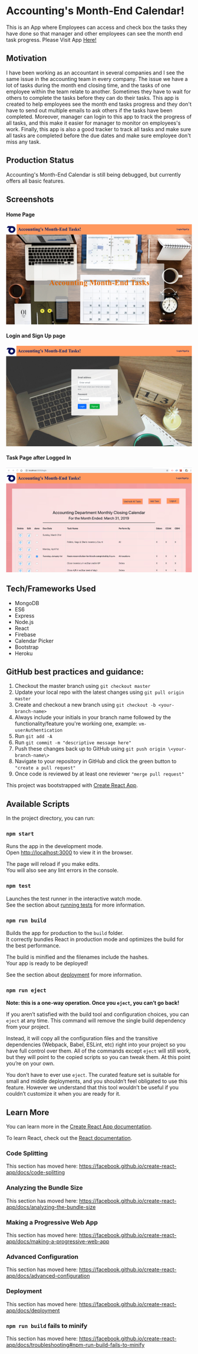 # Accounting's Month-End Calendar!
This is an App where Employees can access and check box the tasks they have done so that manager and other employees can see the month end task progress. Please Visit App [Here!](https://pacific-sierra-38191.herokuapp.com/)

## Motivation

I have been working as an accountant in several companies and I see the same issue in the accounting team in every company. The issue we have a lot of tasks during the month end closing time, and the tasks of one employee within the team relate to another. Sometimes they have to wait for others to complete the tasks before they can do their tasks. This app is created to help employees see the month end tasks progress and they don't have to send out multiple emails to ask others if the tasks have been completed. Moreover, manager can login to this app to track the progress of all tasks, and this make it easier for manager to monitor on employees's work. Finally, this app is also a good tracker to track all tasks and make sure all tasks are completed before the due dates and make sure employee don't miss any task. 

## Production Status

 Accounting's Month-End Calendar is still being debugged, but currently offers all basic features. 

## Screenshots

#### Home Page
![Home Page](./client/public/images/Home.jpg)

#### Login and Sign Up page 
![Login/SignUp Page](./client/public/images/login.jpg)

#### Task Page after Logged In
![Task Page](./client/public/images/taskPage.jpg)


## Tech/Frameworks Used

+ MongoDB
+ ES6
+ Express
+ Node.js
+ React
+ Firebase
+ Calendar Picker
+ Bootstrap
+ Heroku

## GitHub best practices and guidance:
1.  Checkout the master branch using `git checkout master`
2.  Update your local repo with the latest changes using `git pull origin master`
3.  Create and checkout a new branch using `git checkout -b <your-branch-name>`
4.  Always include your initials in your branch name followed by the functionality/feature you're working one, example: `vm-userAuthentication`
5.  Run `git add -A`
6.  Run `git commit -m "descriptive message here"`
7.  Push these changes back up to GitHub using `git push origin \<your-branch-name\>`
8.  Navigate to your repository in GitHub and click the green button to `"create a pull request"`
9. Once code is reviewed by at least one reviewer `"merge pull request"`


This project was bootstrapped with [Create React App](https://github.com/facebook/create-react-app).

## Available Scripts

In the project directory, you can run:

### `npm start`

Runs the app in the development mode.<br>
Open [http://localhost:3000](http://localhost:3000) to view it in the browser.

The page will reload if you make edits.<br>
You will also see any lint errors in the console.

### `npm test`

Launches the test runner in the interactive watch mode.<br>
See the section about [running tests](https://facebook.github.io/create-react-app/docs/running-tests) for more information.

### `npm run build`

Builds the app for production to the `build` folder.<br>
It correctly bundles React in production mode and optimizes the build for the best performance.

The build is minified and the filenames include the hashes.<br>
Your app is ready to be deployed!

See the section about [deployment](https://facebook.github.io/create-react-app/docs/deployment) for more information.

### `npm run eject`

**Note: this is a one-way operation. Once you `eject`, you can’t go back!**

If you aren’t satisfied with the build tool and configuration choices, you can `eject` at any time. This command will remove the single build dependency from your project.

Instead, it will copy all the configuration files and the transitive dependencies (Webpack, Babel, ESLint, etc) right into your project so you have full control over them. All of the commands except `eject` will still work, but they will point to the copied scripts so you can tweak them. At this point you’re on your own.

You don’t have to ever use `eject`. The curated feature set is suitable for small and middle deployments, and you shouldn’t feel obligated to use this feature. However we understand that this tool wouldn’t be useful if you couldn’t customize it when you are ready for it.

## Learn More

You can learn more in the [Create React App documentation](https://facebook.github.io/create-react-app/docs/getting-started).

To learn React, check out the [React documentation](https://reactjs.org/).

### Code Splitting

This section has moved here: https://facebook.github.io/create-react-app/docs/code-splitting

### Analyzing the Bundle Size

This section has moved here: https://facebook.github.io/create-react-app/docs/analyzing-the-bundle-size

### Making a Progressive Web App

This section has moved here: https://facebook.github.io/create-react-app/docs/making-a-progressive-web-app

### Advanced Configuration

This section has moved here: https://facebook.github.io/create-react-app/docs/advanced-configuration

### Deployment

This section has moved here: https://facebook.github.io/create-react-app/docs/deployment

### `npm run build` fails to minify

This section has moved here: https://facebook.github.io/create-react-app/docs/troubleshooting#npm-run-build-fails-to-minify


